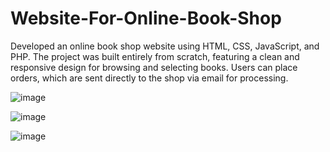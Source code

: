 # Website-For-Online-Book-Shop
Developed an online book shop website using HTML, CSS, JavaScript, and PHP. The project was built entirely from scratch, featuring a clean and responsive design for browsing and selecting books. Users can place orders, which are sent directly to the shop via email for processing.

![image](https://github.com/user-attachments/assets/71d40696-e74c-4b02-96cd-7c07c5d98621)

![image](https://github.com/user-attachments/assets/a16cf024-2bea-4fb4-b2e3-cd1fb29d1429)

![image](https://github.com/user-attachments/assets/1c37b013-5bfc-46f1-83b9-82b56491a466)

